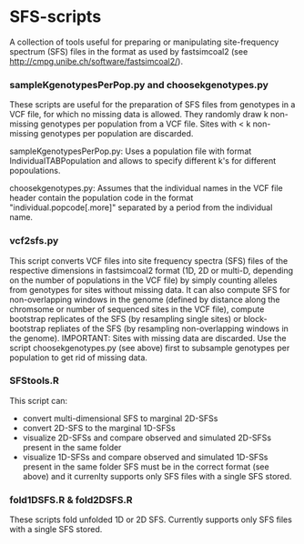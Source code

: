 # SFS-scripts

A collection of tools useful for preparing or manipulating site-frequency spectrum (SFS) files in the format as used by fastsimcoal2 (see http://cmpg.unibe.ch/software/fastsimcoal2/).

### sampleKgenotypesPerPop.py and choosekgenotypes.py

These scripts are useful for the preparation of SFS files from genotypes in a VCF file, for which no missing data is allowed. They randomly draw k non-missing genotypes per population from a VCF file. Sites with < k non-missing genotypes per population are discarded.

sampleKgenotypesPerPop.py: Uses a population file with format IndividualTABPopulation and allows to specify different k's for different popoulations.

choosekgenotypes.py: Assumes that the individual names in the VCF file header contain the population code in the format "individual.popcode[.more]" separated by a period from the individual name.

### vcf2sfs.py

This script converts VCF files into site frequency spectra (SFS) files of the respective dimensions in fastsimcoal2 format (1D, 2D or multi-D, depending on the number of populations in the VCF file) by simply counting alleles from genotypes for sites without missing data. It can also compute SFS for non-overlapping windows in the genome (defined by distance along the chromsome or number of sequenced sites in the VCF file), compute bootstrap replicates of the SFS (by resampling single sites) or block-bootstrap repliates of the SFS (by resampling non-overlapping windows in the genome).
IMPORTANT: Sites with missing data are discarded. Use the script choosekgenotypes.py (see above) first to subsample genotypes per population to get rid of missing data.

### SFStools.R

This script can:
- convert multi-dimensional SFS to marginal 2D-SFSs
- convert 2D-SFS to the marginal 1D-SFSs
- visualize 2D-SFSs and compare observed and simulated 2D-SFSs present in the same folder
- visualize 1D-SFSs and compare observed and simulated 1D-SFSs present in the same folder
SFS must be in the correct format (see above) and it currenlty supports only SFS files with a single SFS stored.

### fold1DSFS.R & fold2DSFS.R

These scripts fold unfolded 1D or 2D SFS. Currently supports only SFS files with a single SFS stored.
